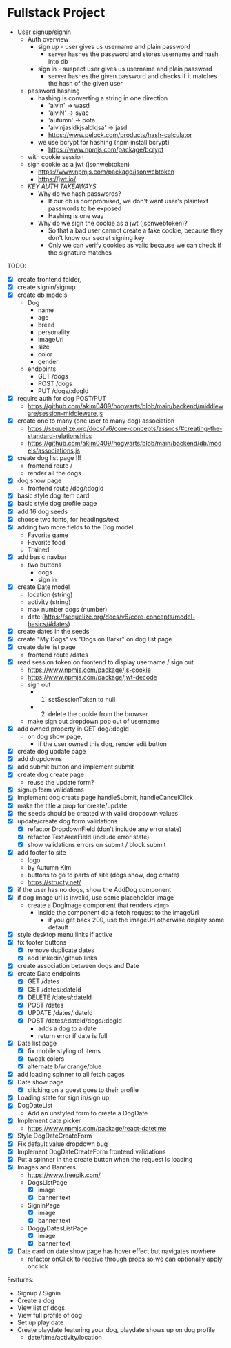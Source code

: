 # Fullstack Project

+ User signup/signin
  + Auth overview
    + sign up - user gives us username and plain password
      + server hashes the password and stores username and hash into db
    + sign in - suspect user gives us username and plain password
      + server hashes the given password and checks if it matches the hash of the given user
  + password hashing
    + hashing is converting a string in one direction
      + 'alvin' -> wasd
      + 'alviN' -> syac
      + 'autumn' -> pota
      + 'alvinjasldkjsaldkjsa' -> jasd
      + https://www.pelock.com/products/hash-calculator
    + we use bcrypt for hashing (npm install bcrypt)
        + https://www.npmjs.com/package/bcrypt
  + with cookie session
  + sign cookie as a jwt (jsonwebtoken)
    + https://www.npmjs.com/package/jsonwebtoken
    + https://jwt.io/
  + *KEY AUTH TAKEAWAYS*
    + Why do we hash passwords?
      + If our db is compromised, we don't want user's plaintext passwords to be exposed
      + Hashing is one way
    + Why do we sign the cookie as a jwt (jsonwebtoken)?
      + So that a bad user cannot create a fake cookie, because they don't know our secret signing key
      + Only we can verify cookies as valid because we can check if the signature matches


TODO:
+ [X] create frontend folder,
+ [X] create signin/signup
+ [X] create db models
  + Dog
    + name
    + age
    + breed
    + personality
    + imageUrl
    + size
    + color
    + gender
  + endpoints
    +   GET /dogs
    +   POST /dogs
    +   PUT /dogs/:dogId
+ [X] require auth for dog POST/PUT
  + https://github.com/akim0409/hogwarts/blob/main/backend/middleware/session-middleware.js
+ [X] create one to many (one user to many dog) association
  + https://sequelize.org/docs/v6/core-concepts/assocs/#creating-the-standard-relationships
  + https://github.com/akim0409/hogwarts/blob/main/backend/db/models/associations.js
+ [X] create dog list page   !!!
  + frontend route /
  + render all the dogs
+ [X] dog show page
  + frontend route /dog/:dogId
+ [X] basic style dog item card
+ [X] basic style dog profile page
+ [X] add 16 dog seeds 
+ [X] choose two fonts, for headings/text
+ [X] adding two more fields to the Dog model
  + Favorite game
  + Favorite food
  + Trained
+ [X] add basic navbar
  + two buttons
    + dogs
    + sign in
+ [X] create Date model
  + location (string)
  + activity (string)
  + max number dogs (number)
  + date (https://sequelize.org/docs/v6/core-concepts/model-basics/#dates)
+ [X] create dates in the seeds
+ [X] create "My Dogs" vs "Dogs on Barkr" on dog list page  
+ [X] create date list page
  + frontend route /dates
+ [X] read session token on frontend to display username / sign out
  + https://www.npmjs.com/package/js-cookie 
  + https://www.npmjs.com/package/jwt-decode
  + sign out
    + 1. setSessionToken to null
    + 2. delete the cookie from the browser
  + make sign out dropdown pop out of username
+ [X] add owned property in GET dog/:dogId
  + on dog show page,
    + if the user owned this dog, render edit button
+ [X] create dog update page
+ [X] add dropdowns
+ [X] add submit button and implement submit  
+ [X] create dog create page
  + reuse the update form?
+ [X] signup form validations
+ [X] implement dog create page handleSubmit, handleCancelClick
+ [X] make the title a prop for create/update
+ [X] the seeds should be created with valid dropdown values
+ [X] update/create dog form validations
  + [X] refactor DropdownField (don't include any error state)
  + [X] refactor TextAreaField (include error state)
  + [X] show validations errors on submit / block submit
+ [X] add footer to site
  + logo
  + by Autumn Kim
  + buttons to go to parts of site (dogs show, dog create)
  + https://structy.net/
+ [X] if the user has no dogs, show the AddDog component  
+ [X] if dog image url is invalid, use some placeholder image
  + create a DogImage component that renders `<img>`
    + inside the component do a fetch request to the imageUrl 
      + if you get back 200, use the imageUrl otherwise display some default
+ [X] style desktop menu links if active
+ [X] fix footer buttons
  + [X] remove duplicate dates
  + [X] add linkedin/github links
+ [X] create association between dogs and Date
+ [X] create Date endpoints
  + [X] GET /dates 
  + [X] GET /dates/:dateId 
  + [X] DELETE /dates/:dateId
  + [X] POST /dates
  + [X] UPDATE /dates/:dateId
  + [X] POST /dates/:dateId/dogs/:dogId
      + adds a dog to a date
      + return error if date is full
+ [X] Date list page
  + [X] fix mobile styling of items
  + [X] tweak colors
  + [X] alternate b/w orange/blue
+ [X] add loading spinner to all fetch pages 
+ [X] Date show page
  + [X] clicking on a guest goes to their profile
+ [X] Loading state for sign in/sign up
+ [X] DogDateList
  + Add an unstyled form to create a DogDate
+ [X] Implement date picker
  + https://www.npmjs.com/package/react-datetime
+ [X] Style DogDateCreateForm
+ [X] Fix default value dropdown bug
+ [X] Implement DogDateCreateForm frontend validations
+ [X] Put a spinner in the create button when the request is loading
+ [X] Images and Banners
  + https://www.freepik.com/
  + DogsListPage
    + [X] image
    + [X] banner text 
  + SignInPage
    + [X] image
    + [X] banner text 
  + DoggyDatesListPage
    + [X] image
    + [X] banner text 
+ [X] Date card on date show page has hover effect but navigates nowhere
  + refactor onClick to receive through props so we can optionally apply onclick
    


Features:
  + Signup / Signin
  + Create a dog
  + View list of dogs
  + View full profile of dog
  + Set up play date
  + Create playdate featuring your dog, playdate shows up on dog profile
    + date/time/activity/location



  